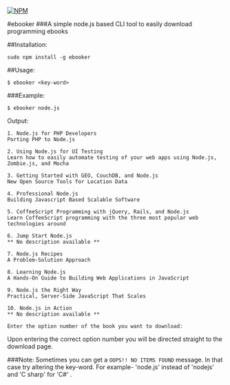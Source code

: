 [![NPM](https://nodei.co/npm/ebooker.png?downloads=true&downloadRank=true&stars=true)](https://nodei.co/npm/ebooker/)


#ebooker
###A simple node.js based CLI tool to easily download programming ebooks

##Installation:

```
sudo npm install -g ebooker
```
##Usage:

```
$ ebooker <key-word>
```

###Example:
```
$ ebooker node.js
```

Output:
```
1. Node.js for PHP Developers
Porting PHP to Node.js

2. Using Node.js for UI Testing
Learn how to easily automate testing of your web apps using Node.js, Zombie.js, and Mocha

3. Getting Started with GEO, CouchDB, and Node.js
New Open Source Tools for Location Data

4. Professional Node.js
Building Javascript Based Scalable Software

5. CoffeeScript Programming with jQuery, Rails, and Node.js
Learn CoffeeScript programming with the three most popular web technologies around

6. Jump Start Node.js
** No description available **

7. Node.js Recipes
A Problem-Solution Approach

8. Learning Node.js
A Hands-On Guide to Building Web Applications in JavaScript

9. Node.js the Right Way
Practical, Server-Side JavaScript That Scales

10. Node.js in Action
** No description available **

Enter the option number of the book you want to download:
```

Upon entering the correct option number you will be directed straight to the download page.

###Note:
Sometimes you can get a ```OOPS!! NO ITEMS FOUND``` message. In that case try altering the key-word. For example- 'node.js' instead of 'nodejs' and 'C sharp' for 'C#' .
